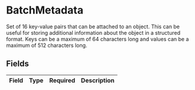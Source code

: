 # BatchMetadata

Set of 16 key-value pairs that can be attached to an object. This can be useful for storing additional information about the object in a structured format. Keys can be a maximum of 64 characters long and values can be a maximum of 512 characters long.



## Fields

| Field       | Type        | Required    | Description |
| ----------- | ----------- | ----------- | ----------- |